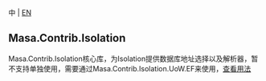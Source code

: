 中 | [EN](README.md)

## Masa.Contrib.Isolation

Masa.Contrib.Isolation核心库，为Isolation提供数据库地址选择以及解析器，暂不支持单独使用，需要通过Masa.Contrib.Isolation.UoW.EF来使用，[查看用法](../Masa.Contrib.Isolation.UoW.EF/README.zh-CN.md)